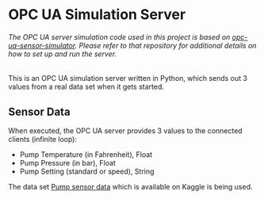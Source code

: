 # OPC UA Simulation Server
###### The OPC UA server simulation code used in this project is based on [opc-ua-sensor-simulator](https://github.com/flopach/opc-ua-sensor-simulator). Please refer to that repository for additional details on how to set up and run the server.
This is an OPC UA simulation server written in Python, which sends out 3 values from a real data set when it gets started.

## Sensor Data

When executed, the OPC UA server provides 3 values to the connected clients (infinite loop):

* Pump Temperature (in Fahrenheit), Float
* Pump Pressure (in bar), Float
* Pump Setting (standard or speed), String 

The data set [Pump sensor data](https://www.kaggle.com/nphantawee/pump-sensor-data) which is available on Kaggle is being used.
